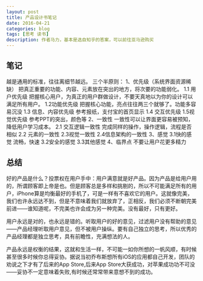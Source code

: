 ```yaml
---
layout: post
title: 产品设计书笔记
date: 2016-04-21
categories: blog
tags: [思考 读书]
description: 作者马力，基本是选自知乎的答案，可以前往亚马逊购买
---
```


## 笔记
越是通用的标准，往往离细节越远。
三个半原则：
1、优先级（系统界面资源稀缺）
把真正重要的功能、内容、元素放在突出的地方，将次要的功能弱化。
    1.1 用户优先级
    把握核心用户，为真正的用户群做设计，不要天真地以为你的设计可以满足所有用户。
    1.2功能优先级
    把握核心功能，亮点往往两三个就够了。功能多容易沉没
    1.3 信息、内容优先级
    参考报纸，支付宝的首页显示
    1.4 交互优先级
    1.5视觉优先级
    参考PPT的突出，颜色等
2、一致性
一致性可以让界面更容易被预知，降低用户学习成本。
    2.1 交互逻辑一致性
    完成同样的操作，操作逻辑，流程是否相似
    2.2 元素的一致性
    2.3视觉一致性
    2.4信息架构的一致性
3、感觉
    3.1快的感觉
    流畅，快速
    3.2安全的感觉
    3.3其他感觉
4、临界点
不要让用户花更多精力

## 总结

好的产品是什么？投票权在用户手中：用户满意就是好产品。因为产品是给用户用的，所谓顾客即上帝是也。但是顾客总是多样和挑剔的，所以不可能满足所有的用户，iPhone算是均衡最好的手机了，可是一样有不喜欢它的用户。这就像完美，我们也许永远达不到，但是不意味着我们就放弃了，正相反，我们必须不断朝完美前进——谁知道呢，不完美也许会成为另一种完美。没有最好，只有更好。

用户永远是对的，也永远是错的。听取用户的好的意见，过滤用户没有帮助的意见——产品经理听取用户意见，但不被用户操纵。要有自己独立的思考，所以优秀的产品经理都是独立思考，具有前瞻性，充满想法的人。

产品永远是权衡的结果，这就和生活一样，不可能一如你所想的一帆风顺，有时候甚至很多时候你总得妥协。据说当初乔布斯想所有iOS的应用都自己开发，团队的劝说之下才有了后来的App Store,后来App Store大获成功，对苹果成功功不可没——妥协不一定意味着失败,有时候还常常带来意想不到的成功。

